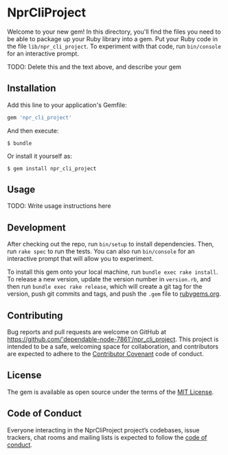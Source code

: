# NprCliProject

Welcome to your new gem! In this directory, you'll find the files you need to be able to package up your Ruby library into a gem. Put your Ruby code in the file `lib/npr_cli_project`. To experiment with that code, run `bin/console` for an interactive prompt.

TODO: Delete this and the text above, and describe your gem

## Installation

Add this line to your application's Gemfile:

```ruby
gem 'npr_cli_project'
```

And then execute:

    $ bundle

Or install it yourself as:

    $ gem install npr_cli_project

## Usage

TODO: Write usage instructions here

## Development

After checking out the repo, run `bin/setup` to install dependencies. Then, run `rake spec` to run the tests. You can also run `bin/console` for an interactive prompt that will allow you to experiment.

To install this gem onto your local machine, run `bundle exec rake install`. To release a new version, update the version number in `version.rb`, and then run `bundle exec rake release`, which will create a git tag for the version, push git commits and tags, and push the `.gem` file to [rubygems.org](https://rubygems.org).

## Contributing

Bug reports and pull requests are welcome on GitHub at https://github.com/'dependable-node-7861'/npr_cli_project. This project is intended to be a safe, welcoming space for collaboration, and contributors are expected to adhere to the [Contributor Covenant](http://contributor-covenant.org) code of conduct.

## License

The gem is available as open source under the terms of the [MIT License](https://opensource.org/licenses/MIT).

## Code of Conduct

Everyone interacting in the NprCliProject project’s codebases, issue trackers, chat rooms and mailing lists is expected to follow the [code of conduct](https://github.com/'dependable-node-7861'/npr_cli_project/blob/master/CODE_OF_CONDUCT.md).
